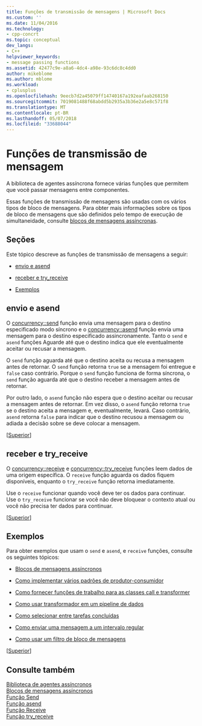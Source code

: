 ```yaml
---
title: Funções de transmissão de mensagens | Microsoft Docs
ms.custom: ''
ms.date: 11/04/2016
ms.technology:
- cpp-concrt
ms.topic: conceptual
dev_langs:
- C++
helpviewer_keywords:
- message passing functions
ms.assetid: 42477c9e-a8a6-4dc4-a98e-93c6dc8c4dd0
author: mikeblome
ms.author: mblome
ms.workload:
- cplusplus
ms.openlocfilehash: 9eecb7d2a45079ff14740167a192eafaab268150
ms.sourcegitcommit: 7019081488f68abdd5b2935a3b36e2a5e8c571f8
ms.translationtype: MT
ms.contentlocale: pt-BR
ms.lasthandoff: 05/07/2018
ms.locfileid: "33688044"
---
```

# <a name="message-passing-functions"></a>Funções de transmissão de mensagem
A biblioteca de agentes assíncrona fornece várias funções que permitem que você passar mensagens entre componentes.  
  
 Essas funções de transmissão de mensagens são usadas com os vários tipos de bloco de mensagens. Para obter mais informações sobre os tipos de bloco de mensagens que são definidos pelo tempo de execução de simultaneidade, consulte [blocos de mensagens assíncronas](../../parallel/concrt/asynchronous-message-blocks.md).  
  
##  <a name="top"></a> Seções  
 Este tópico descreve as funções de transmissão de mensagens a seguir:  
  
-   [envio e asend](#send)  
  
-   [receber e try_receive](#receive)  
  
-   [Exemplos](#examples)  
  
##  <a name="send"></a> envio e asend  

 O [concurrency::send](reference/concurrency-namespace-functions.md#send) função envia uma mensagem para o destino especificado modo síncrono e o [concurrency::asend](reference/concurrency-namespace-functions.md#asend) função envia uma mensagem para o destino especificado assincronamente. Tanto o `send` e `asend` funções Aguarde até que o destino indica que ele eventualmente aceitar ou recusar a mensagem.  
  
 O `send` função aguarda até que o destino aceita ou recusa a mensagem antes de retornar. O `send` função retorna `true` se a mensagem foi entregue e `false` caso contrário. Porque o `send` função funciona de forma síncrona, o `send` função aguarda até que o destino receber a mensagem antes de retornar.  
  
 Por outro lado, o `asend` função não espera que o destino aceitar ou recusar a mensagem antes de retornar. Em vez disso, o `asend` função retorna `true` se o destino aceita a mensagem e, eventualmente, levará. Caso contrário, `asend` retorna `false` para indicar que o destino recusou a mensagem ou adiada a decisão sobre se deve colocar a mensagem.  
  
 [[Superior](#top)]  
  
##  <a name="receive"></a> receber e try_receive  

 O [concurrency::receive](reference/concurrency-namespace-functions.md#receive) e [concurrency::try_receive](reference/concurrency-namespace-functions.md#try_receive) funções leem dados de uma origem específica. O `receive` função aguarda os dados fiquem disponíveis, enquanto o `try_receive` função retorna imediatamente.  
  
 Use o `receive` funcionar quando você deve ter os dados para continuar. Use o `try_receive` funcionar se você não deve bloquear o contexto atual ou você não precisa ter dados para continuar.  
  
 [[Superior](#top)]  
  
##  <a name="examples"></a> Exemplos  
 Para obter exemplos que usam o `send` e `asend`, e `receive` funções, consulte os seguintes tópicos:  
  
-   [Blocos de mensagens assíncronos](../../parallel/concrt/asynchronous-message-blocks.md)  
  
-   [Como implementar vários padrões de produtor-consumidor](../../parallel/concrt/how-to-implement-various-producer-consumer-patterns.md)  
  
-   [Como fornecer funções de trabalho para as classes call e transformer](../../parallel/concrt/how-to-provide-work-functions-to-the-call-and-transformer-classes.md)  
  
-   [Como usar transformador em um pipeline de dados](../../parallel/concrt/how-to-use-transformer-in-a-data-pipeline.md)  
  
-   [Como selecionar entre tarefas concluídas](../../parallel/concrt/how-to-select-among-completed-tasks.md)  
  
-   [Como enviar uma mensagem a um intervalo regular](../../parallel/concrt/how-to-send-a-message-at-a-regular-interval.md)  
  
-   [Como usar um filtro de bloco de mensagens](../../parallel/concrt/how-to-use-a-message-block-filter.md)  
  
 [[Superior](#top)]  
  
## <a name="see-also"></a>Consulte também  
 [Biblioteca de agentes assíncronos](../../parallel/concrt/asynchronous-agents-library.md)   
 [Blocos de mensagens assíncronos](../../parallel/concrt/asynchronous-message-blocks.md)   
 [Função Send](reference/concurrency-namespace-functions.md#send)   
 [Função asend](reference/concurrency-namespace-functions.md#asend)   
 [Função Receive](reference/concurrency-namespace-functions.md#receive)   
 [Função try_receive](reference/concurrency-namespace-functions.md#try_receive)


